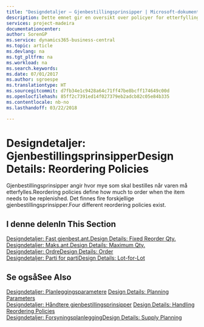 ```yaml
---
title: "Designdetaljer – Gjenbestillingsprinsipper | Microsoft-dokumentasjon"
description: Dette emnet gir en oversikt over policyer for etterfylling av varen.
services: project-madeira
documentationcenter: 
author: SorenGP
ms.service: dynamics365-business-central
ms.topic: article
ms.devlang: na
ms.tgt_pltfrm: na
ms.workload: na
ms.search.keywords: 
ms.date: 07/01/2017
ms.author: sgroespe
ms.translationtype: HT
ms.sourcegitcommit: d7fb34e1c9428a64c71ff47be8bcff174649c00d
ms.openlocfilehash: 85ff2c7391ed14f027379eb2adcb82c05e84b335
ms.contentlocale: nb-no
ms.lasthandoff: 03/22/2018

---
```

# <a name="design-details-reordering-policies"></a><span data-ttu-id="be648-103">Designdetaljer: Gjenbestillingsprinsipper</span><span class="sxs-lookup"><span data-stu-id="be648-103">Design Details: Reordering Policies</span></span>
<span data-ttu-id="be648-104">Gjenbestillingsprinsipper angir hvor mye som skal bestilles når varen må etterfylles.</span><span class="sxs-lookup"><span data-stu-id="be648-104">Reordering policies define how much to order when the item needs to be replenished.</span></span> <span data-ttu-id="be648-105">Det finnes fire forskjellige gjenbestillingsprinsipper.</span><span class="sxs-lookup"><span data-stu-id="be648-105">Four different reordering policies exist.</span></span>  

## <a name="in-this-section"></a><span data-ttu-id="be648-106">I denne delen</span><span class="sxs-lookup"><span data-stu-id="be648-106">In This Section</span></span>  
[<span data-ttu-id="be648-107">Designdetaljer: Fast gjenbest.ant.</span><span class="sxs-lookup"><span data-stu-id="be648-107">Design Details: Fixed Reorder Qty.</span></span>](design-details-fixed-reorder-qty.md)  
[<span data-ttu-id="be648-108">Designdetaljer: Maks.ant.</span><span class="sxs-lookup"><span data-stu-id="be648-108">Design Details: Maximum Qty.</span></span>](design-details-maximum-qty.md)  
[<span data-ttu-id="be648-109">Designdetaljer: Ordre</span><span class="sxs-lookup"><span data-stu-id="be648-109">Design Details: Order</span></span>](design-details-order.md)  
[<span data-ttu-id="be648-110">Designdetaljer: Parti for parti</span><span class="sxs-lookup"><span data-stu-id="be648-110">Design Details: Lot-for-Lot</span></span>](design-details-lot-for-lot.md)  

## <a name="see-also"></a><span data-ttu-id="be648-111">Se også</span><span class="sxs-lookup"><span data-stu-id="be648-111">See Also</span></span>  
<span data-ttu-id="be648-112">[Designdetaljer: Planleggingsparametere](design-details-planning-parameters.md) </span><span class="sxs-lookup"><span data-stu-id="be648-112">[Design Details: Planning Parameters](design-details-planning-parameters.md) </span></span>  
<span data-ttu-id="be648-113">[Designdetaljer: Håndtere gjenbestillingsprinsipper](design-details-handling-reordering-policies.md) </span><span class="sxs-lookup"><span data-stu-id="be648-113">[Design Details: Handling Reordering Policies](design-details-handling-reordering-policies.md) </span></span>  
[<span data-ttu-id="be648-114">Designdetaljer: Forsyningsplanlegging</span><span class="sxs-lookup"><span data-stu-id="be648-114">Design Details: Supply Planning</span></span>](design-details-supply-planning.md)

